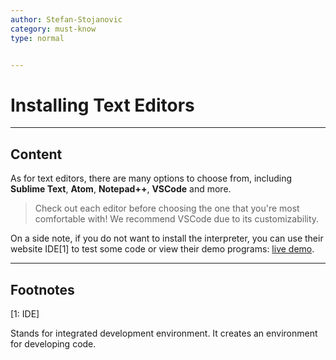 ```yaml
---
author: Stefan-Stojanovic
category: must-know
type: normal


---
```


# Installing Text Editors

---
## Content

As for text editors, there are many options to choose from, including **Sublime Text**, **Atom**, **Notepad++**, **VSCode** and more. 


> Check out each editor before choosing the one that you're most comfortable with! We recommend VSCode due to its customizability.


On a side note, if you do not want to install the interpreter, you can use their website IDE[1] to test some code or view their demo programs: [live demo](https://www.lua.org/demo.html).

---

## Footnotes

[1: IDE]

Stands for integrated development environment. It creates an environment for developing code.